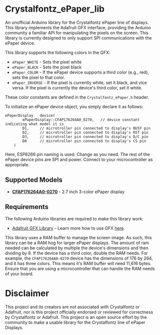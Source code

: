 # Crystalfontz_ePaper_lib
An unofficial Arduino library for the Crystalfontz ePaper line of displays. This library implements the Adafruit GFX interface, providing the Arduino community a familiar API for manipulating the pixels on the screen.  This library is currently designed to only support SPI communications with the ePaper device.

This library supports the following colors in the GFX:

* `ePaper_WHITE` - Sets the pixel white
* `ePaper_BLACK` - Sets the pixel black
* `ePaper_COLOR` - If the ePaper device supports a third color (e.g., red), sets the pixel to that color.
* `ePaper_INVERSE` - If the pixel is currently white, set it black, and vice versa. If the pixel is currently the device's third color, set it white.

These color constants are defined in the `Crystalfontz_ePaper.h` header.

To initialize an ePaper device object, you simply declare it as follows:
```
ePaperDisplay	device(
		ePaperDisplay::CFAP176264A0_0270,	// device constant indicating what model it is
		D1,		// microtroller pin connected to display's BUSY pin
		D2,		// microtroller pin connected to display's RST pin
		D3,		// microtroller pin connected to display's D/C pin
		D8		// microtroller pin connected to display's CS pin
	)
```
Here, ESP8266 pin naming is used. Change as you need. The rest of the ePaper device pins are SPI and power. Connect to your microcontroller as appropriate. 

## Supported Models

* **[CFAP176264A0-0270](https://www.crystalfontz.com/product/cfap176264a00270-3-color-epaper-display)** - 2.7 inch 3-color ePaper display

## Requirements
The following Arduino libraries are required to make this library work: 

* [Adafruit GFX Library](https://github.com/adafruit/Adafruit-GFX-Library) - Learn more how to use GFX [here](https://learn.adafruit.com/adafruit-gfx-graphics-library/).

This library uses a RAM buffer to manage the screen image. As such, this library can be a RAM hog for larger ePaper displays. The amount of ram needed can be calculated by multiple the device's dimensions and then dividing by 8. If the device has a third color, double the RAM needs. For example, the `CFAP176264A0-0270` device has the dimensions of 176 by 264, and it has three colors. This means it's RAM buffer will need 11,616 bytes. Ensure that you are using a microcontroller that can handle the RAM needs of your board.

# Disclaimer 

This project and its creators are not associated with Crystalfontz or Adafruit, nor is this project officially endorsed or reviewed for correctness by Crystalfontz or Adafruit. This project is an open source effort by the community to make a usable library for the Crystalfontz line of ePaper Displays.
